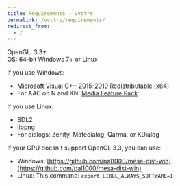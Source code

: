 ```yaml
---
title: Requirements - vvctre
permalink: /vvctre/requirements/
redirect_from:
  - /
---
```


OpenGL: 3.3+  
OS: 64-bit Windows 7+ or Linux

If you use Windows:
- [Microsoft Visual C++ 2015-2019 Redistributable (x64)](https://aka.ms/vs/16/release/vc_redist.x64.exe)
- For AAC on N and KN: [Media Feature Pack](https://support.microsoft.com/en-us/help/3145500/media-feature-pack-list-for-windows-n-editions)

If you use Linux:
- SDL2
- libpng
- For dialogs: Zenity, Matedialog, Qarma, or KDialog

If your GPU doesn't support OpenGL 3.3, you can use:
- Windows: [https://github.com/pal1000/mesa-dist-win](https://github.com/pal1000/mesa-dist-win)
- Linux: This command: `export LIBGL_ALWAYS_SOFTWARE=1`
